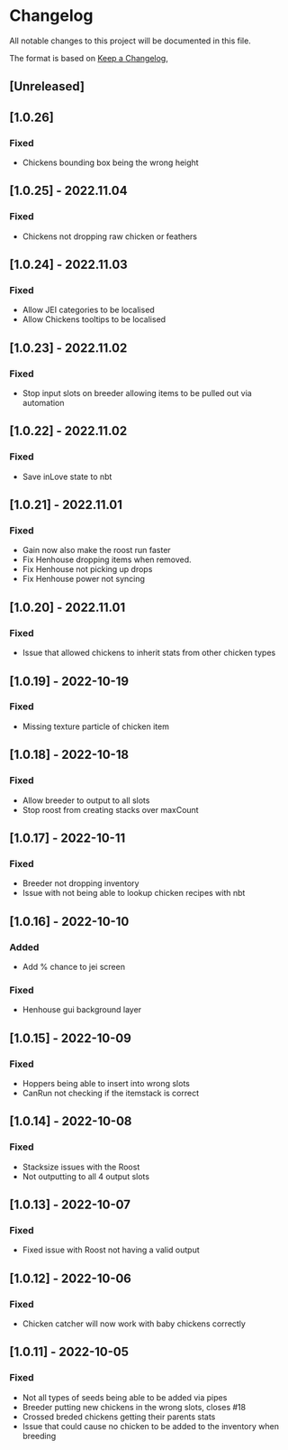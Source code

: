 # Changelog
All notable changes to this project will be documented in this file.

The format is based on [Keep a Changelog](https://keepachangelog.com/en/1.0.0/),

## [Unreleased]

## [1.0.26]
### Fixed
- Chickens bounding box being the wrong height

## [1.0.25] - 2022.11.04
### Fixed
- Chickens not dropping raw chicken or feathers

## [1.0.24] - 2022.11.03
### Fixed
- Allow JEI categories to be localised
- Allow Chickens tooltips to be localised

## [1.0.23] - 2022.11.02
### Fixed
- Stop input slots on breeder allowing items to be pulled out via automation
## [1.0.22] - 2022.11.02
### Fixed
- Save inLove state to nbt

## [1.0.21] - 2022.11.01
### Fixed
- Gain now also make the roost run faster
- Fix Henhouse dropping items when removed.
- Fix Henhouse not picking up drops
- Fix Henhouse power not syncing

## [1.0.20] - 2022.11.01
### Fixed
- Issue that allowed chickens to inherit stats from other chicken types

## [1.0.19] - 2022-10-19
### Fixed
- Missing texture particle of chicken item

## [1.0.18] - 2022-10-18
### Fixed
- Allow breeder to output to all slots
- Stop roost from creating stacks over maxCount

## [1.0.17] - 2022-10-11
### Fixed
- Breeder not dropping inventory
- Issue with not being able to lookup chicken recipes with nbt


## [1.0.16] - 2022-10-10
### Added
- Add % chance to jei screen

### Fixed
- Henhouse gui background layer


## [1.0.15] - 2022-10-09
### Fixed
- Hoppers being able to insert into wrong slots
- CanRun not checking if the itemstack is correct

## [1.0.14] - 2022-10-08
### Fixed
- Stacksize issues with the Roost
- Not outputting to all 4 output slots

## [1.0.13] - 2022-10-07
### Fixed
- Fixed issue with Roost not having a valid output

## [1.0.12] - 2022-10-06
### Fixed
- Chicken catcher will now work with baby chickens correctly

## [1.0.11] - 2022-10-05
### Fixed
- Not all types of seeds being able to be added via pipes
- Breeder putting new chickens in the wrong slots, closes #18
- Crossed breded chickens getting their parents stats
- Issue that could cause no chicken to be added to the inventory when breeding
